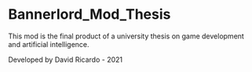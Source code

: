 # Bannerlord_Mod_Thesis

This mod is the final product of a university thesis on game development and artificial intelligence.

Developed by David Ricardo - 2021
